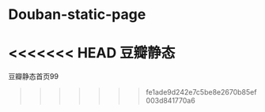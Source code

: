 # Douban-static-page
<<<<<<< HEAD
豆瓣静态
=======
豆瓣静态首页99
>>>>>>> fe1ade9d242e7c5be8e2670b85ef003d841770a6

